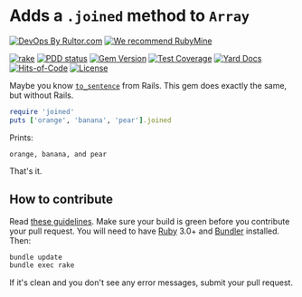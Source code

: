 # Adds a `.joined` method to `Array`

[![DevOps By Rultor.com](https://www.rultor.com/b/yegor256/joined)](https://www.rultor.com/p/yegor256/joined)
[![We recommend RubyMine](https://www.elegantobjects.org/rubymine.svg)](https://www.jetbrains.com/ruby/)

[![rake](https://github.com/yegor256/joined/actions/workflows/rake.yml/badge.svg)](https://github.com/yegor256/joined/actions/workflows/rake.yml)
[![PDD status](https://www.0pdd.com/svg?name=yegor256/joined)](https://www.0pdd.com/p?name=yegor256/joined)
[![Gem Version](https://badge.fury.io/rb/joined.svg)](https://badge.fury.io/rb/joined)
[![Test Coverage](https://img.shields.io/codecov/c/github/yegor256/joined.svg)](https://codecov.io/github/yegor256/joined?branch=master)
[![Yard Docs](https://img.shields.io/badge/yard-docs-blue.svg)](https://rubydoc.info/github/yegor256/joined/master/frames)
[![Hits-of-Code](https://hitsofcode.com/github/yegor256/joined)](https://hitsofcode.com/view/github/yegor256/joined)
[![License](https://img.shields.io/badge/license-MIT-green.svg)](https://github.com/yegor256/joined/blob/master/LICENSE.txt)

Maybe you know [`to_sentence`][to_sentence] from Rails.
This gem does exactly the same, but without Rails.

```ruby
require 'joined'
puts ['orange', 'banana', 'pear'].joined
```

Prints:

```
orange, banana, and pear
```

That's it.

## How to contribute

Read
[these guidelines](https://www.yegor256.com/2014/04/15/github-guidelines.html).
Make sure your build is green before you contribute
your pull request. You will need to have
[Ruby](https://www.ruby-lang.org/en/) 3.0+ and
[Bundler](https://bundler.io/) installed. Then:

```bash
bundle update
bundle exec rake
```

If it's clean and you don't see any error messages, submit your pull request.

[to_sentence]: https://api.rubyonrails.org/classes/Array.html#method-i-to_sentence
